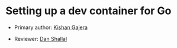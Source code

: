 # Setting up a dev container for Go

* Primary author: [Kishan Gajera](https://github.com/gajekish)

* Reviewer: [Dan Shallal](https://github.com/dshallal)